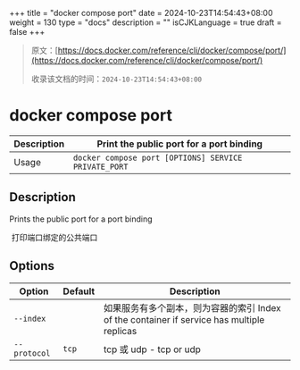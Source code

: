 +++
title = "docker compose port"
date = 2024-10-23T14:54:43+08:00
weight = 130
type = "docs"
description = ""
isCJKLanguage = true
draft = false
+++

> 原文：[https://docs.docker.com/reference/cli/docker/compose/port/](https://docs.docker.com/reference/cli/docker/compose/port/)
>
> 收录该文档的时间：`2024-10-23T14:54:43+08:00`

# docker compose port

| Description | Print the public port for a port binding             |
| :---------- | ---------------------------------------------------- |
| Usage       | `docker compose port [OPTIONS] SERVICE PRIVATE_PORT` |

## Description

Prints the public port for a port binding

​	打印端口绑定的公共端口

## Options

| Option       | Default | Description                                                  |
| ------------ | ------- | ------------------------------------------------------------ |
| `--index`    |         | 如果服务有多个副本，则为容器的索引 Index of the container if service has multiple replicas |
| `--protocol` | `tcp`   | tcp 或 udp - tcp or udp                                      |
